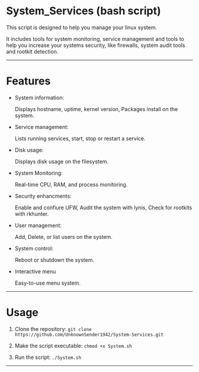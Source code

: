 # System_Services (bash script)
This script is designed to help you manage your linux system. 

It includes tools for system monitoring, service management and tools to help you increase your systems security, like firewalls, system audit tools and rootkit detection.

----

# Features

- System information:

  Displays hostname, uptime, kernel version, Packages install on the system.

- Service management:

  Lists running services, start, stop or restart a service.

- Disk usage:

  Displays disk usage on the filesystem.

- System Monitoring:

  Real-time CPU, RAM, and process monitoring.

- Security enhancments:

  Enable and confiure UFW, Audit the system with lynis, Check for rootkits with rkhunter.

- User management:

  Add, Delete, or list users on the system.

- System control:

  Reboot or shutdown the system.

- Interactive menu
  
  Easy-to-use menu system.
  

-----

# Usage

1. Clone the repository: `git clone https://github.com/UnknownSender1942/System-Services.git`

2. Make the script executable: `chmod +x System.sh`

3. Run the script: `./System.sh`

-----


